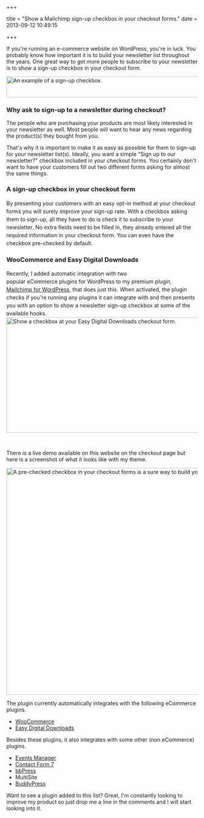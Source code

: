 +++

title = "Show a Mailchimp sign-up checkbox in your checkout forms."
date = 2013-09-12 10:49:15

+++

If you're running an e-commerce website on WordPress, you're in luck. You probably know how important it is to build your newsletter list throughout the years. One great way to get more people to subscribe to your newsletter is to show a sign-up checkbox in your checkout form.

<img class="aligncenter size-full wp-image-1662" alt="An example of a sign-up checkbox. " src="/media/2013/sign-up-checbox-example.jpg" width="510" height="55" />

<h3>Why ask to sign-up to a newsletter during checkout?</h3>
The people who are purchasing your products are most likely interested in your newsletter as well. Most people will want to hear any news regarding the product(s) they bought from you.

That's why it is important to make it as easy as possible for them to sign-up for your newsletter list(s). Ideally, you want a simple "Sign up to our newsletter?" checkbox included in your checkout forms. You certainly don't want to have your customers fill out two different forms asking for almost the same things.
<h3>A sign-up checkbox in your checkout form</h3>
<span style="line-height: 1.5;">By presenting your customers with an easy opt-in method at your checkout forms you will surely improve your sign-up rate. With a checkbox asking them to sign-up, all they have to do is check it to subscribe to your newsletter. No extra fields need to be filled in, they already entered all the required information in your checkout form. You can even have the checkbox pre-checked by default.</span>

<h3>WooCommerce and Easy Digital Downloads</h3>
<span style="line-height: 1.5;">Recently, I added automatic integration with two popular </span><span style="line-height: 1.5;">eCommerce</span><span style="line-height: 1.5;"> plugins for WordPress to my premium plugin, <a title="Mailchimp for WordPress Pro" href="https://www.mc4wp.com/">Mailchimp for WordPress</a>, that does just this. When activated, the plugin checks if you're running any plugins it can integrate with and then presents you with an option to show a newsletter sign-up checkbox at some of the available hooks.</span>

<img class="aligncenter size-full wp-image-1403" alt="Show a checkbox at your Easy Digital Downloads checkout form." src="/media/2013/mc4wp-pro-checkbox-settings.jpg" width="937" height="304" />

&nbsp;

There is a live demo available on this website on the checkout page but here is a screenshot of what it looks like with my theme.

<img class="aligncenter size-full wp-image-1660" alt="A pre-checked checkbox in your checkout forms is a sure way to build your email list(s)." src="/media/2013/checkbox-in-checkout-form.jpg" width="959" height="598" />

The plugin currently automatically integrates with the following eCommerce plugins.
<ul>
	<li><a href="https://woocommerce.com/">WooCommerce</a></li>
	<li><a href="https://easydigitaldownloads.com/">Easy Digital Downloads</a></li>
</ul>
Besides these plugins, it also integrates with some other (non eCommerce) plugins.
<ul>
	<li><a href="https://wp-events-plugin.com/">Events Manager</a></li>
	<li><a href="https://contactform7.com/">Contact Form 7</a></li>
	<li><a href="https://bbpress.org/">bbPress</a></li>
	<li>MultiSite</li>
	<li><a href="https://buddypress.org/">BuddyPress</a></li>
</ul>

Want to see a plugin added to this list? Great, I'm constantly looking to improve my product so just drop me a line in the comments and I will start looking into it.

&nbsp;
